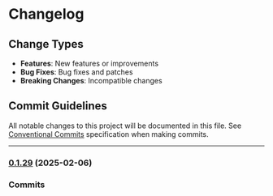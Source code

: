 # Changelog

## Change Types

- **Features**: New features or improvements
- **Bug Fixes**: Bug fixes and patches
- **Breaking Changes**: Incompatible changes

## Commit Guidelines

All notable changes to this project will be documented in this file. See [Conventional Commits](https://www.conventionalcommits.org/) specification when making commits.

---
### [0.1.29](https://github.com/sichang824/RustyTag/compare/0.1.28...0.1.29) (2025-02-06)

### Commits


